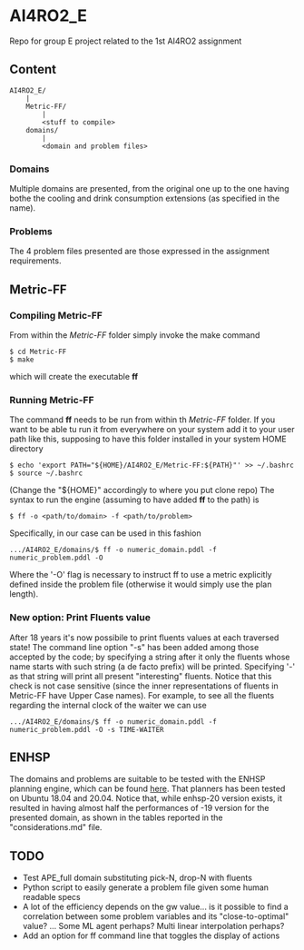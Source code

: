 # AI4RO2_E
Repo for group E project related to the 1st AI4RO2 assignment


## Content

```
AI4RO2_E/
	|
	Metric-FF/
		|
		<stuff to compile>
	domains/
		|
		<domain and problem files>
```

### Domains

Multiple domains are presented, from the original one up to the one having bothe the cooling and drink consumption
extensions (as specified in the name).

### Problems

The 4 problem files presented are those expressed in the assignment requirements.

## Metric-FF

### Compiling Metric-FF

From within the *Metric-FF* folder simply invoke the make command
```
$ cd Metric-FF
$ make
```
which will create the executable **ff**

### Running Metric-FF

The command **ff** needs to be run from within th *Metric-FF* folder.
If you want to be able tu run it from everywhere on your system add it to your user path like this, supposing to have this folder installed in your system HOME directory
```
$ echo 'export PATH="${HOME}/AI4RO2_E/Metric-FF:${PATH}"' >> ~/.bashrc
$ source ~/.bashrc
```
(Change the "${HOME}" accordingly to where you put clone repo)
The syntax to run the engine (assuming to have added **ff** to the path) is
```
$ ff -o <path/to/domain> -f <path/to/problem>
```
Specifically, in our case can be used in this fashion
```
.../AI4RO2_E/domains/$ ff -o numeric_domain.pddl -f numeric_problem.pddl -O
```
Where the '-O' flag is necessary to instruct ff to use a metric explicitly defined inside the problem file (otherwise it would simply use the plan length).

### New option: Print Fluents value

After 18 years it's now possibile to print fluents values at each traversed state!
The command line option "-s" has been added among those accepted by the code; by specifying a string after it
only the fluents whose name starts with such string (a de facto prefix) will be printed. Specifying '-' as that string
will print all present "interesting" fluents. Notice that this check is not case sensitive (since the inner representations
of fluents in Metric-FF have Upper Case names).
For example, to see all the fluents regarding the internal clock of the waiter we can use
```
.../AI4RO2_E/domains/$ ff -o numeric_domain.pddl -f numeric_problem.pddl -O -s TIME-WAITER
```

## ENHSP

The domains and problems are suitable to be tested with the ENHSP planning engine, which can be found 
[here](https://gitlab.com/enricos83/ENHSP-Public/-/tree/enhsp-19).
That planners has been tested on Ubuntu 18.04 and 20.04.
Notice that, while enhsp-20 version exists, it resulted in having almost half the performances of -19 version for the presented domain, as shown in the tables reported in the "considerations.md" file.

## TODO

- Test APE_full domain substituting pick-N, drop-N with fluents
- Python script to easily generate a problem file given some human readable specs
- A lot of the efficiency depends on the gw value... is it possible to find a correlation between some problem variables and its "close-to-optimal" value? ... Some ML agent perhaps? Multi linear interpolation perhaps?
-   Add an option for ff command line that toggles the display of actions
